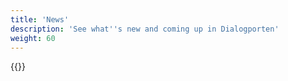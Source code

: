 ```yaml
---
title: 'News'
description: 'See what''s new and coming up in Dialogporten'
weight: 60
---
```


{{<children />}}

